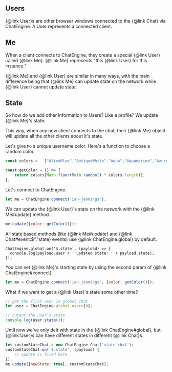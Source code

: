 ## Users

{@link User}s are other browser windows connected to the {@link Chat} via ChatEngine. A User represents a connected client.

## Me

When a client connects to ChatEngine, they create a special {@link User} called {@link Me}. {@link Me} represents "this {@link User} for this instance."

{@link Me} and {@link User} are similar in many ways, with the main difference being that {@link Me} can update state on the network while {@link User} cannot update state.

## State

So how do we add other information to Users? Like a profile? We update {@link Me}'s state.

This way, when any new client connects to the chat, their {@link Me} object will update all the other clients about it's state.

Let's give ```Me``` a unique username color. Here's a function to choose a random color.

```js
const colors =   ["AliceBlue","AntiqueWhite","Aqua","Aquamarine","Azure","Beige","Bisque","Black","BlanchedAlmond","Blue","BlueViolet","Brown","BurlyWood","CadetBlue","Chartreuse","Chocolate","Coral","CornflowerBlue","Cornsilk","Crimson","Cyan","DarkBlue","DarkCyan","DarkGoldenRod","DarkGray","DarkGrey","DarkGreen","DarkKhaki","DarkMagenta","DarkOliveGreen","Darkorange","DarkOrchid","DarkRed","DarkSalmon","DarkSeaGreen","DarkSlateBlue","DarkSlateGray","DarkSlateGrey","DarkTurquoise","DarkViolet","DeepPink","DeepSkyBlue","DimGray","DimGrey","DodgerBlue","FireBrick","FloralWhite","ForestGreen","Fuchsia","Gainsboro","GhostWhite","Gold","GoldenRod","Gray","Grey","Green","GreenYellow","HoneyDew","HotPink","IndianRed","Indigo","Ivory","Khaki","Lavender","LavenderBlush","LawnGreen","LemonChiffon","LightBlue","LightCoral","LightCyan","LightGoldenRodYellow","LightGray","LightGrey","LightGreen","LightPink","LightSalmon","LightSeaGreen","LightSkyBlue","LightSlateGray","LightSlateGrey","LightSteelBlue","LightYellow","Lime","LimeGreen","Linen","Magenta","Maroon","MediumAquaMarine","MediumBlue","MediumOrchid","MediumPurple","MediumSeaGreen","MediumSlateBlue","MediumSpringGreen","MediumTurquoise","MediumVioletRed","MidnightBlue","MintCream","MistyRose","Moccasin","NavajoWhite","Navy","OldLace","Olive","OliveDrab","Orange","OrangeRed","Orchid","PaleGoldenRod","PaleGreen","PaleTurquoise","PaleVioletRed","PapayaWhip","PeachPuff","Peru","Pink","Plum","PowderBlue","Purple","Red","RosyBrown","RoyalBlue","SaddleBrown","Salmon","SandyBrown","SeaGreen","SeaShell","Sienna","Silver","SkyBlue","SlateBlue","SlateGray","SlateGrey","Snow","SpringGreen","SteelBlue","Tan","Teal","Thistle","Tomato","Turquoise","Violet","Wheat","White","WhiteSmoke","Yellow","YellowGreen"];

const getColor = () => {
    return colors[Math.floor(Math.random() * colors.length)];
};
```

Let's connect to ChatEngine.

```js
let me = ChatEngine.connect('ian-jennings');
```

We can update the {@link User}'s state on the network with the {@link Me#update} method.

```js
me.update({color: getColor()});
```

All state based methods (like {@link Me#update} and {@link Chat#event:$"."state} events) use {@link ChatEngine.global} by default.

```
ChatEngine.global.on('$.state', (payload) => {
  console.log(payload.user + ' updated state: ' + payload.state);
});

```

You can set {@link Me}'s starting state by using the second param of {@link ChatEngine#connect}.

```js
let me = ChatEngine.connect('ian-jennings', {color: getColor()});
```

What if we want to get a {@link User}'s state some other time?

```js
// get the first user in global chat
let user = ChatEngine.global.users[0];

// output the user's state
console.log(user.state());
```

Until now we've only delt with state in the {@link ChatEngine#global}, but {@link User}s can have different states in different {@link Chat}s.

```js
let customStateChat = new ChatEngine.Chat('state-chat');
customStateChat.on('$.state', (payload) {
    // update is fired here
});
me.update({newState: true}, customStateChat);
```
